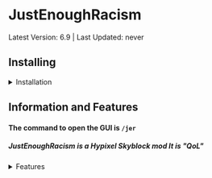 # JustEnoughRacism
Latest Version: 6.9 | Last Updated: never

## Installing
<details>
  <summary>Installation</summary> 
  
### Prerequisites: 
1) [Minecraft Java Edition](https://www.minecraft.net/en-us)
2) [Latest Forge for 1.8.9](https://files.minecraftforge.net/net/minecraftforge/forge/index_1.8.9.html)
### Instalation: 
1) Download
2) Move the file into `.minecraft/mods` 
3) If the mod does not work, cry
</details>


## Information and Features
#### The command to open the GUI is `/jer` 
##### JustEnoughRacism is a Hypixel Skyblock mod It is "QoL"
<details>
  <summary>Features</summary>
  "features"
  non existent atm
  </details>
